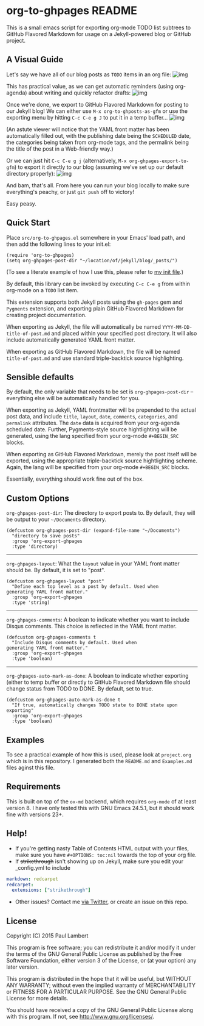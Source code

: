 # org-to-ghpages README

This is a small emacs script for exporting org-mode TODO list subtrees to GitHub Flavored Markdown for usage on a Jekyll-powered blog or GitHub project. 

## A Visual Guide

Let's say we have all of our blog posts as `TODO` items in an org file: 
![img](https://raw.githubusercontent.com/lambertington/org-to-ghpages/master/images/emacs1.png)

This has practical value, as we can get automatic reminders (using org-agenda) about writing and quickly refactor drafts:
![img](https://raw.githubusercontent.com/lambertington/org-to-ghpages/master/images/emacs2.png)

Once we're done, we export to GitHub Flavored Markdown for posting to our Jekyll blog! We can either use `M-x org-to-ghposts-as-gfm` or use the exporting menu by hitting `C-c C-e g J` to put it in a temp buffer&#x2026;
![img](https://raw.githubusercontent.com/lambertington/org-to-ghpages/master/images/emacs3.png)

(An astute viewer will notice that the YAML front matter has been automatically filled out, with the publishing date being the `SCHEDULED` date, the categories being taken from org-mode tags, and the permalink being the title of the post in a Web-friendly way.)

Or we can just hit `C-c C-e g j` (alternatively, `M-x org-ghpages-export-to-gfm`) to export it directly to our blog (assuming we've set up our default directory properly):
![img](https://raw.githubusercontent.com/lambertington/org-to-ghpages/master/images/emacs4.png)

And bam, that's all. From here you can run your blog locally to make sure everything's peachy, or just `git push` off to victory!

Easy peasy.

## Quick Start

Place `src/org-to-ghpages.el` somewhere in your Emacs' load path, and then add the following lines to your init.el:

```common-lisp
(require 'org-to-ghpages)
(setq org-ghpages-post-dir "~/location/of/jekyll/blog/_posts/")
```

(To see a literate example of how I use this, please refer to [my init file](https://github.com/lambertington/dotfiles/blob/master/emacs.d/lambert-config.org#external-scripts).)

By default, this library can be invoked by executing `C-c C-e g` from within org-mode on a `TODO` list item. 

This extension supports both Jekyll posts using the `gh-pages` gem and `Pygments` extension, and exporting plain GitHub Flavored Markdown for creating project documentation.

When exporting as Jekyll, the file will automatically be named `YYYY-MM-DD-title-of-post.md` and placed within your specified post directory. It will also include automatically generated YAML front matter.

When exporting as GitHub Flavored Markdown, the file will be named `title-of-post.md` and use standard triple-backtick source highlighting.

## Sensible defaults

By default, the only variable that needs to be set is `org-ghpages-post-dir` &#x2013; everything else will be automatically handled for you. 

When exporting as Jekyll, YAML frontmatter will be prepended to the actual post data, and include `title`, `layout`, `date`, `comments`, `categories`, and `permalink` attributes. The `date` data is acquired from your org-agenda scheduled date. Further, Pygments-style source hightlighting will be generated, using the lang specified from your org-mode `#+BEGIN_SRC` blocks. 

When exporting as GitHub Flavored Markdown, merely the post itself will be exported, using the appropriate triple-backtick source hightlighting scheme. Again, the lang will be specified from your org-mode `#+BEGIN_SRC` blocks.

Essentially, everything should work fine out of the box.

## Custom Options

`org-ghpages-post-dir`: The directory to export posts to. By default, they will be output to your `~/Documents` directory.

```common-lisp
(defcustom org-ghpages-post-dir (expand-file-name "~/Documents")
  "directory to save posts"
  :group 'org-export-ghpages
  :type 'directory)
```

---

`org-ghpages-layout`: What the `layout` value in your YAML front matter should be. By default, it is set to "post".

```common-lisp
(defcustom org-ghpages-layout "post"
  "Define each top level as a post by default. Used when
generating YAML front matter."
  :group 'org-export-ghpages
  :type 'string)
```

---

`org-ghpages-comments`: A boolean to indicate whether you want to include Disqus comments. This choice is reflected in the YAML front matter.

```common-lisp
(defcustom org-ghpages-comments t
  "Include Disqus comments by default. Used when 
generating YAML front matter."
  :group 'org-export-ghpages
  :type 'boolean)
```

---

`org-ghpages-auto-mark-as-done`: A boolean to indicate whether exporting (either to temp buffer or directly to GitHub Flavored Markdown file should change status from TODO to DONE. By default, set to true.

```common-lisp
(defcustom org-ghpages-auto-mark-as-done t
  "If true, automatically changes TODO state to DONE state upon exporting"
  :group 'org-export-ghpages
  :type 'boolean)
```

## Examples

To see a practical example of how this is used, please look at `project.org` which is in this repository. I generated both the `README.md` and `Examples.md` files aginst this file.

## Requirements

This is built on top of the `ox-md` backend, which requires `org-mode` of at least version 8. I have only tested this with GNU Emacs 24.5.1, but it should work fine with versions 23+.

## Help!

-   If you're getting nasty Table of Contents HTML output with your files, make sure you have `#+OPTIONS: toc:nil` towards the top of your org file.
-   If ~~strikethrough~~ isn't showing up on Jekyll, make sure you edit your \_config.yml to include

```yaml
markdown: redcarpet
redcarpet:
  extensions: ["strikethrough"]
```

-   Other issues? Contact me [via Twitter](https://twitter.com/lambertington), or create an issue on this repo.

## License

Copyright (C) 2015 Paul Lambert

This program is free software; you can redistribute it and/or modify
it under the terms of the GNU General Public License as published by
the Free Software Foundation, either version 3 of the License, or
(at your option) any later version.

This program is distributed in the hope that it will be useful,
but WITHOUT ANY WARRANTY; without even the implied warranty of
MERCHANTABILITY or FITNESS FOR A PARTICULAR PURPOSE.  See the
GNU General Public License for more details.

You should have received a copy of the GNU General Public License
along with this program.  If not, see <http://www.gnu.org/licenses/>.
